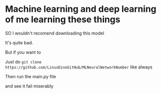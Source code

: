 # Machine learning and deep learning of me learning these things

SO I wouldn't recomend downloading this model

It's quite bad.

But if you want to

Just do `git clone https://github.com/LinuxDinoGitHub/MLNeuralNetworkNumber` like always

Then run the main.py file

and see it fail miserably
